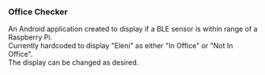 ### Office Checker

An Android application created to display if a BLE sensor is within range of a Raspberry Pi.  
Currently hardcoded to display "Eleni" as either "In Office" or "Not In Office".  
The display can be changed as desired.  
